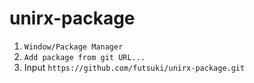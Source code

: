 # unirx-package
1. `Window/Package Manager`
2. `Add package from git URL...`
3. Input `https://github.com/futsuki/unirx-package.git`
